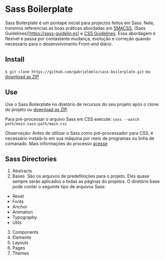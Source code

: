 # Sass Boilerplate

Sass Boilerplate é um pontapé inicial para projectos feitos em Sass. Nele, traremos referencias as boas práticas abordadas em [SMACSS](https://smacss.com), (Sass Guidelines)[https://sass-guidelin.es] e [CSS Guidelines](http://cssguidelin.es). Essa abordagem é flexível e passa por contastante mudança, evolução e correção quando necessário para o desenvolvimento Front-end diário.


## Install

```$ git clone https://github.com/gabrielmelo/sass-boilerplate.git``` ou [download as ZIP](https://github.com/gabrielmelo/sass-boilerplate/archive/master.zip)

## Use

Use o Sass Boilerplate no diretório de recursos do seu projeto após o clone do projeto ou [download as ZIP](https://github.com/gabrielmelo/sass-boilerplate/archive/master.zip).

Para pré-processar o arquivo Sass em CSS execute: ``` sass --watch path/main.sass:path/main.css ```

Observação: Antes de útilizar o Sass como pré-processador para CSS, é necessário instalá-lo em sua máquina por meio de programas ou linha de comanado. Mais informações do processo [acesse](http://sass-lang.com/install)

## Sass Directories
1. Abstracts
2. Bases
  São os arquivos de predefinições para o projeto. Eles quase sempre serão aplicados a todas as páginas do projetos. O diretório base pode conter o seguinte tipo de arquivos Sass:
  - Reset
  - Fonts
  - Anchor
  - Animation
  - Typography
  - Utils
  
3. Components
4. Elements
5. Layouts
6. Pages
7. Themes

